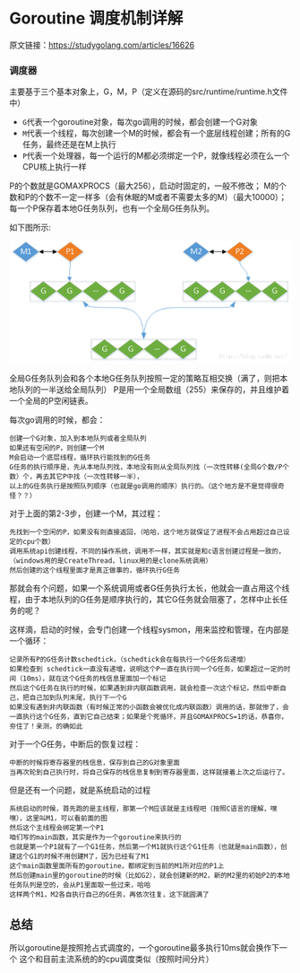 # Goroutine 调度机制详解

原文链接：https://studygolang.com/articles/16626

### 调度器

主要基于三个基本对象上，G，M，P（定义在源码的src/runtime/runtime.h文件中）

- ```G```代表一个goroutine对象，每次go调用的时候，都会创建一个G对象
- ```M```代表一个线程，每次创建一个M的时候，都会有一个底层线程创建；所有的G任务，最终还是在M上执行
- ```P```代表一个处理器，每一个运行的M都必须绑定一个P，就像线程必须在么一个CPU核上执行一样

P的个数就是GOMAXPROCS（最大256），启动时固定的，一般不修改；
M的个数和P的个数不一定一样多（会有休眠的M或者不需要太多的M）（最大10000）；
每一个P保存着本地G任务队列，也有一个全局G任务队列。

如下图所示:

![](/img/goroutine-pmg.png)


全局G任务队列会和各个本地G任务队列按照一定的策略互相交换（满了，则把本地队列的一半送给全局队列）
P是用一个全局数组（255）来保存的，并且维护着一个全局的P空闲链表。

每次go调用的时候，都会：

    创建一个G对象，加入到本地队列或者全局队列
    如果还有空闲的P，则创建一个M
    M会启动一个底层线程，循环执行能找到的G任务
    G任务的执行顺序是，先从本地队列找，本地没有则从全局队列找（一次性转移(全局G个数/P个数）个，再去其它P中找（一次性转移一半），
    以上的G任务执行是按照队列顺序（也就是go调用的顺序）执行的。（这个地方是不是觉得很奇怪？？）

对于上面的第2-3步，创建一个M，其过程：

    先找到一个空闲的P，如果没有则直接返回，（哈哈，这个地方就保证了进程不会占用超过自己设定的cpu个数）
    调用系统api创建线程，不同的操作系统，调用不一样，其实就是和c语言创建过程是一致的，（windows用的是CreateThread，linux用的是clone系统调用）
    然后创建的这个线程里面才是真正做事的，循环执行G任务

那就会有个问题，如果一个系统调用或者G任务执行太长，他就会一直占用这个线程，由于本地队列的G任务是顺序执行的，其它G任务就会阻塞了，怎样中止长任务的呢？

这样滴，启动的时候，会专门创建一个线程sysmon，用来监控和管理，在内部是一个循环：

    记录所有P的G任务计数schedtick，（schedtick会在每执行一个G任务后递增）
    如果检查到 schedtick一直没有递增，说明这个P一直在执行同一个G任务，如果超过一定的时间（10ms），就在这个G任务的栈信息里面加一个标记
    然后这个G任务在执行的时候，如果遇到非内联函数调用，就会检查一次这个标记，然后中断自己，把自己加到队列末尾，执行下一个G
    如果没有遇到非内联函数（有时候正常的小函数会被优化成内联函数）调用的话，那就惨了，会一直执行这个G任务，直到它自己结束；如果是个死循环，并且GOMAXPROCS=1的话，恭喜你，夯住了！亲测，的确如此

对于一个G任务，中断后的恢复过程：

    中断的时候将寄存器里的栈信息，保存到自己的G对象里面
    当再次轮到自己执行时，将自己保存的栈信息复制到寄存器里面，这样就接着上次之后运行了。

但是还有一个问题，就是系统启动的过程

    系统启动的时候，首先跑的是主线程，那第一个M应该就是主线程吧（按照C语言的理解，嘿嘿），这里叫M1，可以看前面的图
    然后这个主线程会绑定第一个P1
    咱们写的main函数，其实是作为一个goroutine来执行的
    也就是第一个P1就有了一个G1任务，然后第一个M1就执行这个G1任务（也就是main函数），创建这个G1的时候不用创建M了，因为已经有了M1
    这个main函数里面所有的goroutine，都绑定到当前的M1所对应的P1上
    然后创建main里的goroutine的时候（比如G2），就会创建新的M2，新的M2里的初始P2的本地任务队列是空的，会从P1里面取一些过来，哈哈
    这样两个M1，M2各自执行自己的G任务，再依次往复，这下就圆满了

## 总结
所以goroutine是按照抢占式调度的，一个goroutine最多执行10ms就会换作下一个
这个和目前主流系统的的cpu调度类似（按照时间分片）
